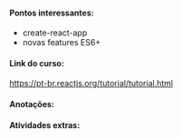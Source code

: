 #### Pontos interessantes:
- create-react-app
- novas features ES6+

#### Link do curso:
https://pt-br.reactjs.org/tutorial/tutorial.html

#### Anotações:


#### Atividades extras:

